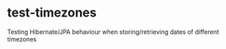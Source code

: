 # test-timezones
Testing Hibernate/JPA behaviour when storing/retrieving dates of different timezones 
